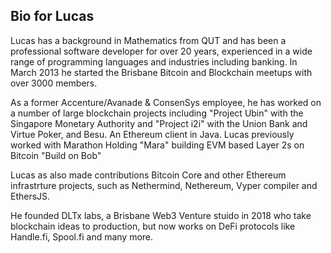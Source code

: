 ## Bio for Lucas

Lucas has a background in Mathematics from QUT and has been a professional software developer for over 20 years, experienced in a wide range of programming languages and industries including banking. In March 2013 he started the Brisbane Bitcoin and Blockchain meetups with over 3000 members. 

As a former Accenture/Avanade & ConsenSys employee, he has worked on a number of large blockchain projects including "Project Ubin" with the Singapore Monetary Authority and "Project i2i" with the Union Bank and Virtue Poker, and Besu.  An Ethereum client in Java.  Lucas previously worked with Marathon Holding "Mara" building EVM based Layer 2s on Bitcoin "Build on Bob"

Lucas as also made contributions Bitcoin Core and other Ethereum infrastrture projects, such as Nethermind, Nethereum, Vyper compiler and EthersJS.

He founded DLTx labs, a Brisbane Web3 Venture stuido in 2018 who take blockchain ideas to production, but now works on DeFi protocols like Handle.fi, Spool.fi and many more.
